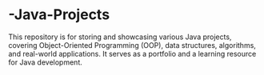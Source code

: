 # -Java-Projects
This repository is for storing and showcasing various Java projects, covering Object-Oriented Programming (OOP), data structures, algorithms, and real-world applications. It serves as a portfolio and a learning resource for Java development.
